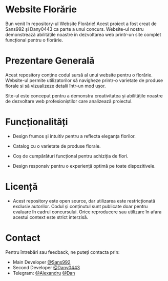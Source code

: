 


# Website Florărie

Bun venit în repository-ul Website Florărie! 
Acest proiect a fost creat de Sans992 și Dany0443 ca parte a unui concurs. 
Website-ul nostru demonstrează abilitățile noastre în dezvoltarea web printr-un site complet funcțional pentru o florărie.

# Prezentare Generală 
Acest repository conține codul sursă al unui website pentru o florărie. Website-ul permite utilizatorilor să navigheze printr-o varietate de produse florale si să vizualizeze detalii într-un mod ușor.


Site-ul este conceput pentru a demonstra creativitatea și abilitățile noastre de dezvoltare web profesioniștilor care analizează proiectul.

# Funcționalități 
- Design frumos și intuitiv pentru a reflecta eleganța florilor. 

- Catalog cu o varietate de produse florale. 
- Coș de cumpărături funcțional pentru achiziția de flori. 
- Design responsiv pentru o experiență optimă pe toate dispozitivele. 
# Licență 
- Acest repository este open source, dar utilizarea este restricționată exclusiv autorilor. Codul și conținutul sunt publicate doar pentru evaluare în cadrul concursului. Orice reproducere sau utilizare în afara acestui context este strict interzisă.


# Contact
 Pentru întrebări sau feedback, ne puteți contacta prin:

- Main Developer [@Sans992](https://github.com/Sans992)
- Second Developer [@Dany0443](https://github.com/Dany0443) 
- Telegram: [@Alexandru](https://t.me/WJTMainDev) [@Dan](https://t.me/Dany0443) 




